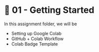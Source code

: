 # 📘 01 - Getting Started

In this assignment folder, we will be 
* Setting up Google Colab
* GitHub + Colab Workflow
* Colab Badge Template